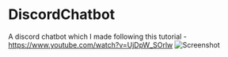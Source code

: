 # DiscordChatbot
A discord chatbot which I made following this tutorial - https://www.youtube.com/watch?v=UjDpW_SOrlw
![Screenshot](https://ishraaq2001parvez.github.com/Capture.PNG)
